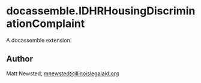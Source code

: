 # docassemble.IDHRHousingDiscriminationComplaint

A docassemble extension.

## Author

Matt Newsted, mnewsted@illinoislegalaid.org

